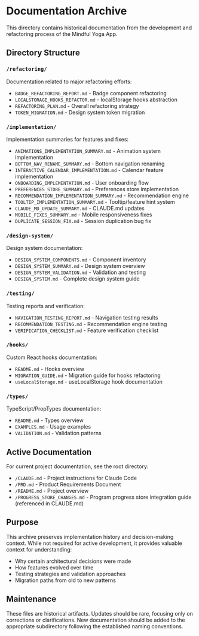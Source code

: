# Documentation Archive

This directory contains historical documentation from the development and refactoring process of the Mindful Yoga App.

## Directory Structure

### `/refactoring/`
Documentation related to major refactoring efforts:
- `BADGE_REFACTORING_REPORT.md` - Badge component refactoring
- `LOCALSTORAGE_HOOKS_REFACTOR.md` - localStorage hooks abstraction
- `REFACTORING_PLAN.md` - Overall refactoring strategy
- `TOKEN_MIGRATION.md` - Design system token migration

### `/implementation/`
Implementation summaries for features and fixes:
- `ANIMATIONS_IMPLEMENTATION_SUMMARY.md` - Animation system implementation
- `BOTTOM_NAV_RENAME_SUMMARY.md` - Bottom navigation renaming
- `INTERACTIVE_CALENDAR_IMPLEMENTATION.md` - Calendar feature implementation
- `ONBOARDING_IMPLEMENTATION.md` - User onboarding flow
- `PREFERENCES_STORE_SUMMARY.md` - Preferences store implementation
- `RECOMMENDATION_IMPLEMENTATION_SUMMARY.md` - Recommendation engine
- `TOOLTIP_IMPLEMENTATION_SUMMARY.md` - Tooltip/feature hint system
- `CLAUDE_MD_UPDATE_SUMMARY.md` - CLAUDE.md updates
- `MOBILE_FIXES_SUMMARY.md` - Mobile responsiveness fixes
- `DUPLICATE_SESSION_FIX.md` - Session duplication bug fix

### `/design-system/`
Design system documentation:
- `DESIGN_SYSTEM_COMPONENTS.md` - Component inventory
- `DESIGN_SYSTEM_SUMMARY.md` - Design system overview
- `DESIGN_SYSTEM_VALIDATION.md` - Validation and testing
- `DESIGN_SYSTEM.md` - Complete design system guide

### `/testing/`
Testing reports and verification:
- `NAVIGATION_TESTING_REPORT.md` - Navigation testing results
- `RECOMMENDATION_TESTING.md` - Recommendation engine testing
- `VERIFICATION_CHECKLIST.md` - Feature verification checklist

### `/hooks/`
Custom React hooks documentation:
- `README.md` - Hooks overview
- `MIGRATION_GUIDE.md` - Migration guide for hooks refactoring
- `useLocalStorage.md` - useLocalStorage hook documentation

### `/types/`
TypeScript/PropTypes documentation:
- `README.md` - Types overview
- `EXAMPLES.md` - Usage examples
- `VALIDATION.md` - Validation patterns

## Active Documentation

For current project documentation, see the root directory:
- `/CLAUDE.md` - Project instructions for Claude Code
- `/PRD.md` - Product Requirements Document
- `/README.md` - Project overview
- `/PROGRESS_STORE_CHANGES.md` - Program progress store integration guide (referenced in CLAUDE.md)

## Purpose

This archive preserves implementation history and decision-making context. While not required for active development, it provides valuable context for understanding:
- Why certain architectural decisions were made
- How features evolved over time
- Testing strategies and validation approaches
- Migration paths from old to new patterns

## Maintenance

These files are historical artifacts. Updates should be rare, focusing only on corrections or clarifications. New documentation should be added to the appropriate subdirectory following the established naming conventions.
